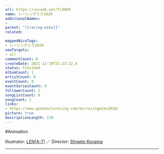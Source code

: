 ```yaml
---
url: https://vocadb.net/T/8609
name: レーシングミク2020
additionalNames: 
- 
parent: "[[racing-miku]]"
related:

mappedNicoTags:
- レーシングミク2020
newTargets:
- all
commentCount: 0
createDate: 2021-12-19T21:23:22.4
status: Finished
albumCount: 1
artistCount: 0
eventCount: 0
eventSeriesCount: 0
followerCount: 1
songListCount: 0
songCount: 1
links: 
- https://www.goodsmileracing.com/en/racingmiku2020/
picture: true
descriptionLength: 110
---
```


#Animation

Illustrator: [LEN[A-7]](https://vocadb.net/Ar/83909) ／ Director: [Shigeto Koyama](https://vocadb.net/Ar/29681)

---

